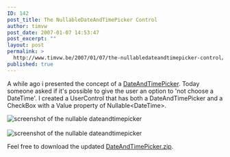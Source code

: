 ```yaml
---
ID: 142
post_title: The NullableDateAndTimePicker Control
author: timvw
post_date: 2007-01-07 14:53:47
post_excerpt: ""
layout: post
permalink: >
  http://www.timvw.be/2007/01/07/the-nullabledateandtimepicker-control/
published: true
---
```

<p>A while ago i presented the concept of a <a href="http://www.timvw.be/a-dateandtimepicker-control/">DateAndTimePicker</a>. Today someone asked if it's possible to give the user an option to 'not choose a DateTime'. I created a UserControl that has both a DateAndTimePicker and a CheckBox with a Value property of Nullable&lt;DateTime&gt;.</p>
<img src="http://www.timvw.be/wp-content/images/dateandtimepicker-nullable-1.gif" alt="screenshot of the nullable dateandtimepicker"/><br/><br/>
<img src="http://www.timvw.be/wp-content/images/dateandtimepicker-nullable-2.gif" alt="screenshot of the nullable dateandtimepicker"/>
<p>Feel free to download the updated <a href="http://www.timvw.be/wp-content/code/csharp/DateAndTimePicker.zip">DateAndTimePicker.zip</a>.</p>